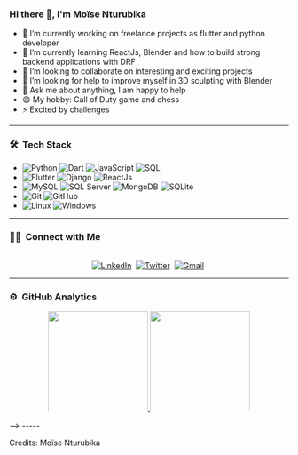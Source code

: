 ### Hi there 👋, I'm Moïse Nturubika


- 🔭 I’m currently working on freelance projects as flutter and python developer
- 🌱 I’m currently learning ReactJs, Blender and how to build strong backend applications with DRF
- 👯 I’m looking to collaborate on interesting and exciting projects
- 🤔 I’m looking for help to improve myself in 3D sculpting with Blender
- 💬 Ask me about anything, I am happy to help
- 😄 My hobby: Call of Duty game and chess
- ⚡ Excited by challenges

-----
<h3> 🛠 &nbsp;Tech Stack</h3>

- 
  ![Python](https://img.shields.io/badge/Python-14354C?style=for-the-badge&logo=python&logoColor=white)
  ![Dart](https://img.shields.io/badge/Dart-316192?style=for-the-badge&logo=dart&logoColor=white)
  ![JavaScript](https://img.shields.io/badge/JavaScript-323330?style=for-the-badge&logo=javascript&logoColor=F7DF1E)
  ![SQL](https://img.shields.io/badge/Sql-000000?style=for-the-badge&logo=sql&logoColor=white)
- 
  ![Flutter](https://img.shields.io/badge/Flutter-316192?style=for-the-badge&logo=flutter&logoColor=white)
  ![Django](https://img.shields.io/badge/Django-217346?style=for-the-badge&logo=django&logoColor=white)
  ![ReactJs](https://img.shields.io/badge/React-0078D6?style=for-the-badge&logo=react&logoColor=white)
-
  ![MySQL](https://img.shields.io/badge/Mysql-005E86?&style=for-the-badge&logo=mysql&logoColor=white)
  ![SQL Server](https://img.shields.io/badge/sql_server-A11E23?&style=for-the-badge&logo=sql-server&logoColor=white)
  ![MongoDB](https://img.shields.io/badge/mongodb-239120?&style=for-the-badge&logo=mongodb&logoColor=white)
  ![SQLite](https://img.shields.io/badge/Sqlite-005E86?&style=for-the-badge&logo=sqlite&logoColor=white)
- 
  ![Git](https://img.shields.io/badge/Git-F05032?style=for-the-badge&logo=git&logoColor=white)
  ![GitHub](https://img.shields.io/badge/GitHub-100000?style=for-the-badge&logo=github&logoColor=white)
- 
  ![Linux](https://img.shields.io/badge/linux-000000?style=for-the-badge&logo=linux&logoColor=white)
  ![Windows](https://img.shields.io/badge/Windows-0078D6?style=for-the-badge&logo=windows&logoColor=white)

-----
<h3> 🤝🏻 &nbsp;Connect with Me </h3> 

<p align="center">
<br>
<a href="https://www.linkedin.com/in/moise-nturubika"><img src="https://img.shields.io/badge/linkedin-%230077B5.svg?&style=for-the-badge&logo=linkedin&logoColor=white" alt="LinkedIn" /></a>&nbsp;
<a href="https://twitter.com/MoiseNturubika"><img src="https://img.shields.io/badge/Twitter-1DA1F2?style=for-the-badge&logo=twitter&logoColor=white" alt="Twitter" /></a>&nbsp;
<a href="mailto:nturumoussa@gmail.com?subject=Hello moussa from GitHub"><img src="https://img.shields.io/badge/gmail-%23D14836.svg?&style=for-the-badge&logo=gmail&logoColor=white" alt="Gmail"/></a>&nbsp;
<!--<a href="https://kkvanonymous.github.io/"><img alt="Website" src="https://img.shields.io/website?style=for-the-badge&up_message=portfolio&url=https%3A%2F%2Fkkvanonymous.github.io%2F"></a>-->
</p>


----- 

### ⚙️ &nbsp;GitHub Analytics

<p align="center">
<a href="https://github.com/AVS1508">
  <img height="180em" src="https://github-readme-stats-eight-theta.vercel.app/api?username=Moise-Nturubika&show_icons=true&theme=algolia&include_all_commits=true&count_private=true"/>
  <img height="180em" src="https://github-readme-stats-eight-theta.vercel.app/api/top-langs/?username=Moise-Nturunika&layout=compact&langs_count=8&theme=algolia"/>
</a>
</p>
-->
-----

Credits: Moïse Nturubika
